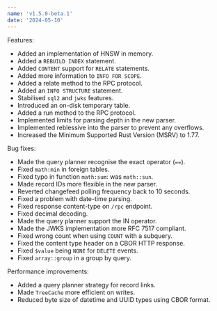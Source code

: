 ```yaml
---
name: 'v1.5.0-beta.1'
date: '2024-05-10'
---
```


Features:
- Added an implementation of HNSW in memory.
- Added a `REBUILD INDEX` statement.
- Added `CONTENT` support for `RELATE` statements.
- Added more information to `INFO FOR SCOPE`.
- Added a relate method to the RPC protocol.
- Added an `INFO STRUCTURE` statement.
- Stabilised `sql2` and `jwks` features.
- Introduced an on-disk temporary table.
- Added a run method to the RPC protocol.
- Implemented limits for parsing depth in the new parser.
- Implemented reblessive into the parser to prevent any overflows.
- Increased the Minimum Supported Rust Version (MSRV) to 1.77.

Bug fixes:
- Made the query planner recognise the exact operator (`==`).
- Fixed `math:min` in foreign tables.
- Fixed typo in function `math:sum`: was `math::sun`.
- Made record IDs more flexible in the new parser.
- Reverted changefeed polling frequency back to 10 seconds.
- Fixed a problem with date-time parsing.
- Fixed response content-type on `/rpc` endpoint.
- Fixed decimal decoding.
- Made the query planner support the IN operator.
- Made the JWKS implementation more RFC 7517 compliant.
- Fixed wrong count when using `COUNT` with a subquery.
- Fixed the content type header on a CBOR HTTP response.
- Fixed `$value` being `NONE` for `DELETE` events.
- Fixed `array::group` in a group by query.

Performance improvements:
- Added a query planner strategy for record links.
- Made `TreeCache` more efficient on writes.
- Reduced byte size of datetime and UUID types using CBOR format.

